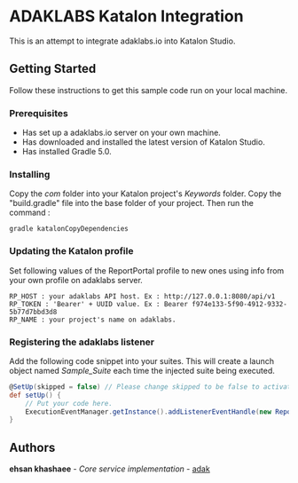 # ADAKLABS  Katalon Integration
This is an attempt to integrate adaklabs.io into Katalon Studio.

## Getting Started
Follow these instructions to get this sample code run on your local machine.
### Prerequisites
* Has set up a adaklabs.io server on your own machine.
* Has downloaded and installed the latest version of Katalon Studio.
* Has installed Gradle 5.0.

### Installing
Copy the *com* folder into your Katalon project's *Keywords* folder.
Copy the "build.gradle" file into the base folder of your project. Then run the command :
```
gradle katalonCopyDependencies
```

### Updating the Katalon profile
Set following values of the ReportPortal profile to new ones using info from your own profile on adaklabs server.
```
RP_HOST : your adaklabs API host. Ex : http://127.0.0.1:8080/api/v1
RP_TOKEN : 'Bearer' + UUID value. Ex : Bearer f974e133-5f90-4912-9332-5b77d7bbd3d8
RP_NAME : your project's name on adaklabs.
```

### Registering the adaklabs listener
Add the following code snippet into your suites. This will create a launch object named *Sample_Suite* each time the injected suite being executed.
```groovy
@SetUp(skipped = false) // Please change skipped to be false to activate this method.
def setUp() {
	// Put your code here.
	ExecutionEventManager.getInstance().addListenerEventHandle(new ReportPortalListener("Sample_Launch", "Sample_Suite"))
}
```
## Authors
**ehsan khashaee** - *Core service implementation* - [adak](https://github.com/adakpro)
